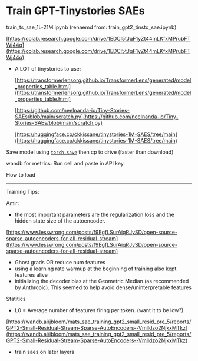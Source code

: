 # Train GPT-Tinystories SAEs

train_ts_sae_1L-21M.ipynb (renaemd from: train_gpt2_tinsto_sae.ipynb)

[https://colab.research.google.com/drive/1EDCl5tJqF1yZt44mLKfxMPrubFTWj44q](https://colab.research.google.com/drive/1EDCl5tJqF1yZt44mLKfxMPrubFTWj44q)

- A LOT of tinystories to use:
    
    [https://transformerlensorg.github.io/TransformerLens/generated/model_properties_table.html](https://transformerlensorg.github.io/TransformerLens/generated/model_properties_table.html)
    
    [https://github.com/neelnanda-io/Tiny-Stories-SAEs/blob/main/scratch.py](https://github.com/neelnanda-io/Tiny-Stories-SAEs/blob/main/scratch.py)
    
    [https://huggingface.co/ckkissane/tinystories-1M-SAES/tree/main](https://huggingface.co/ckkissane/tinystories-1M-SAES/tree/main)
    

Save model using [`torch.save`](http://torch.save) then cp to drive (faster than download)

wandb for metrics: Run cell and paste in API key. 

How to load 

---

Training Tips:

Amir:

- the most important parameters are the regularization loss and the hidden state size of the autoencoder.

[https://www.lesswrong.com/posts/f9EgfLSurAiqRJySD/open-source-sparse-autoencoders-for-all-residual-stream](https://www.lesswrong.com/posts/f9EgfLSurAiqRJySD/open-source-sparse-autoencoders-for-all-residual-stream)

- Ghost grads OR reduce num features
- using a learning rate warmup at the beginning of training also kept features alive
- initializing the decoder bias at the Geometric Median (as recommended by Anthropic). This seemed to help avoid dense/uninterpretable features

Statitics

- L0 = Average number of features firing per token. (want it to be low?)

[https://wandb.ai/jbloom/mats_sae_training_gpt2_small_resid_pre_5/reports/GPT2-Small-Residual-Stream-Sparse-AutoEncoders--Vmlldzo2NjkxMTkz](https://wandb.ai/jbloom/mats_sae_training_gpt2_small_resid_pre_5/reports/GPT2-Small-Residual-Stream-Sparse-AutoEncoders--Vmlldzo2NjkxMTkz)

- train saes on later layers
